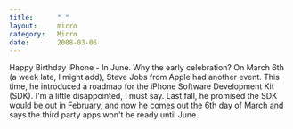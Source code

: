 ```yaml
---
title:      " "
layout:     micro
category:   Micro
date:       2008-03-06
---
```


Happy Birthday iPhone - In June.  Why the early celebration? On March 6th (a week late, I might add), Steve Jobs from Apple had another event. This time, he introduced a roadmap for the iPhone Software Development Kit (SDK). I'm a little disappointed, I must say. Last fall, he promised the SDK would be out in February, and now he comes out the 6th day of March and says the third party apps won't be ready until June.
